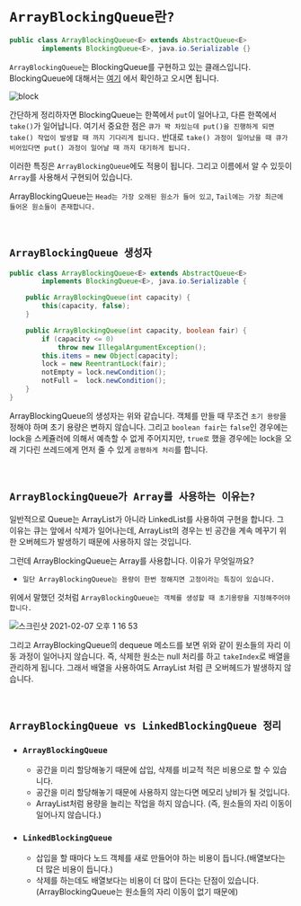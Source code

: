 # `ArrayBlockingQueue란?`

```java
public class ArrayBlockingQueue<E> extends AbstractQueue<E>
        implements BlockingQueue<E>, java.io.Serializable {}
```

`ArrayBlockingQueue`는 BlockingQueue를 구현하고 있는 클래스입니다. BlockingQueue에 대해서는 [여기](https://github.com/wjdrbs96/Today-I-Learn/blob/master/Java/Collection/Concurrent/Block/BlockingQueue.md) 에서 확인하고 오시면 됩니다.

![block](https://camo.githubusercontent.com/4328bbb352cc1bcc06626930f5d1d4adc18ae0b382905571682d5939f618fdb0/687474703a2f2f7475746f7269616c732e6a656e6b6f762e636f6d2f696d616765732f6a6176612d636f6e63757272656e63792d7574696c732f626c6f636b696e672d71756575652e706e67)

간단하게 정리하자면 BlockingQueue는 한쪽에서 `put`이 일어나고, 다른 한쪽에서 `take()`가 일어납니다. 여기서 중요한 점은 `큐가 꽉 차있는데 put()을 진행하게 되면 take() 작업이 발생할 때 까지 기다리게 됩니다.`
반대로 `take() 과정이 일어났을 때 큐가 비어있다면 put() 과정이 일어날 때 까지 대기하게 됩니다.`

이러한 특징은 `ArrayBlockingQueue`에도 적용이 됩니다. 그리고 이름에서 알 수 있듯이 `Array`를 사용해서 구현되어 있습니다.

ArrayBlockingQueue는 `Head는 가장 오래된 원소가 들어 있고`, `Tail에는 가장 최근에 들어온 원소들이 존재합니다.`

<br>

## `ArrayBlockingQueue 생성자`

```java
public class ArrayBlockingQueue<E> extends AbstractQueue<E>
        implements BlockingQueue<E>, java.io.Serializable {

    public ArrayBlockingQueue(int capacity) {
        this(capacity, false);
    }

    public ArrayBlockingQueue(int capacity, boolean fair) {
        if (capacity <= 0)
            throw new IllegalArgumentException();
        this.items = new Object[capacity];
        lock = new ReentrantLock(fair);
        notEmpty = lock.newCondition();
        notFull =  lock.newCondition();
    }
}
```

ArrayBlockingQueue의 생성자는 위와 같습니다. 객체를 만들 때 무조건 `초기 용량`을 정해야 하며 초기 용량은 변하지 않습니다. 그리고 `boolean fair`는 `false`인 경우에는 lock을 스케쥴러에 의해서 예측할 수 없게 주어지지만,
`true로` 했을 경우에는 lock을 오래 기다린 쓰레드에게 먼저 줄 수 있게 `공평하게 처리`를 합니다. 

<br>

## `ArrayBlockingQueue가 Array를 사용하는 이유는?`

일반적으로 Queue는 ArrayList가 아니라 LinkedList를 사용하여 구현을 합니다. 그 이유는 큐는 앞에서 삭제가 일어나는데, ArrayList의 경우는 빈 공간을 계속 메꾸기 위한 오버헤드가 발생하기 때문에 사용하지 않는 것입니다. 

그런데 ArrayBlockingQueue는 Array를 사용합니다. 이유가 무엇일까요? 

- `일단 ArrayBlockingQueue는 용량이 한번 정해지면 고정이라는 특징이 있습니다.`

위에서 말했던 것처럼 `ArrayBlockingQueue는 객체를 생성할 때 초기용량을 지정해주어야 합니다.`  

![스크린샷 2021-02-07 오후 1 16 53](https://user-images.githubusercontent.com/45676906/107136841-fb9f9200-6949-11eb-9433-b42c2a8ba5ce.png)

그리고 ArrayBlockingQueue의 dequeue 메소드를 보면 위와 같이 원소들의 자리 이동 과정이 일어나지 않습니다. 즉, 삭제한 원소는 null 처리를 하고 `takeIndex`로 배열을 관리하게 됩니다. 
그래서 배열을 사용하여도 ArrayList 처럼 큰 오버헤드가 발생하지 않습니다.

<br>

## `ArrayBlockingQueue vs LinkedBlockingQueue 정리`

- ### `ArrayBlockingQueue` 
    - 공간을 미리 할당해놓기 때문에 삽입, 삭제를 비교적 적은 비용으로 할 수 있습니다.
    - 공간을 미리 할당해놓기 때문에 사용하지 않는다면 메모리 낭비가 될 것입니다.
    - ArrayList처럼 용량을 늘리는 작업을 하지 않습니다. (즉, 원소들의 자리 이동이 일어나지 않습니다.) 
    
- ### `LinkedBlockingQueue`
    - 삽입을 할 때마다 노드 객체를 새로 만들어야 하는 비용이 듭니다.(배열보다는 더 많은 비용이 듭니다.) 
    - 삭제를 하는데도 배열보다는 비용이 더 많이 든다는 단점이 있습니다.(ArrayBlockingQueue는 원소들의 자리 이동이 없기 때문에)
